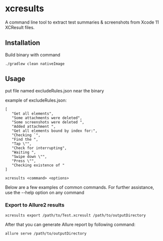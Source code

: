 # xcresults

A command line tool to extract test summaries & screenshots from Xcode 11 XCResult files.

## Installation

Build binary with command

`./gradlew clean nativeImage`

## Usage

put file named excludeRules.json near the binary

example of excludeRules.json:

```
[
   "Get all elements",
   "Some attachments were deleted",
   "Some screenshots were deleted ",
   "Added attachment ",
   "Get all elements bound by index for:",
   "Checking `",
   "Find the ",
   "Tap \"",
   "Check for interrupting",
   "Waiting ",
   "Swipe down \"",
   "Press \"",
   "Checking existence of "
]
```

`xcresults <command> <options>`

Below are a few examples of common commands. For further assistance, use the --help option on any command

### Export to Allure2 results

`xcresults export /path/to/Test.xcresult /path/to/outputDirectory`

After that you can generate Allure report by following command:

`allure serve /path/to/outputDirectory`
